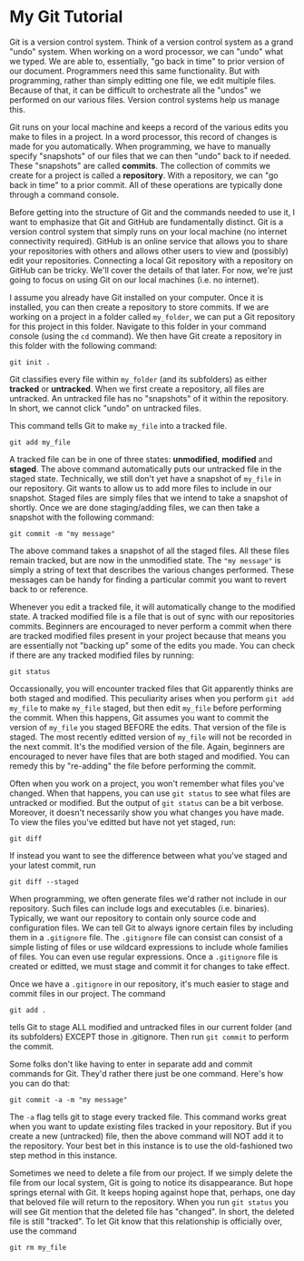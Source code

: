 # My Git Tutorial

Git is a version control system. Think of a version control system
as a grand "undo" system. 
When working on a word processor, we can "undo" what we typed. We are
able to, essentially, "go back in time" to prior version of our document.
Programmers need this same functionality. But with programming, rather
than simply editting one file, we edit multiple files. Because of that,
it can be difficult to orchestrate all the "undos" we performed on our
various files. Version control systems help us manage this.

Git runs on your local machine and keeps a record
of the various edits you make to files in a project. In a word
processor, this record of changes is made for you automatically. When
programming, we have to manually specify "snapshots" of our files that
we can then "undo" back to if needed. These "snapshots" are called 
**commits**. The collection of commits we create for a project is called
a **repository**. With a repository, we can "go back in time" to a prior commit. 
All of these operations are typically done through a
command console.

Before getting into the structure of Git and the commands needed to use
it, I want to emphasize that Git and GitHub are fundamentally distinct.
Git is a version control system that simply runs on your local machine
(no internet connectivity required).
GitHub is an online service that allows you to share your repositories
with others and allows other users to view and (possibly) edit your repositories. Connecting
a local Git repository with a repository on GitHub can be tricky. We'll
cover the details of that later. For now, we're just going to focus on
using Git on our local machines (i.e. no internet).

I assume you already have Git installed on your computer.
Once it is installed, you can then create a repository to store commits.
If we are working on a project in a folder called 
```my_folder```, we can put a Git repository for this project in this folder.
Navigate to this folder in your command console (using the ```cd``` command).
We then have Git create a repository in this folder with the
following command:
```
git init .
```

Git classifies every file within ```my_folder``` (and its subfolders)
as either **tracked** or **untracked**. When we first create a
repository, all files are untracked. An untracked file
has no "snapshots" of it within the repository. In short, we cannot
click "undo" on untracked files. 


This command tells Git to make ```my_file``` into a tracked file.
```
git add my_file
```
A tracked file can be in one of three states: **unmodified**, **modified**
and **staged**. The above command automatically puts our untracked
file in the staged state.
Technically, we still don't yet have a snapshot of ```my_file``` in our
repository. Git wants to allow us to add more files to include in our
snapshot. Staged files are simply files that we intend to take a snapshot
of shortly. Once we are done staging/adding files, we can then take
a snapshot with the following command:
```
git commit -m "my message"
```
The above command takes a snapshot of all the staged files. All these
files remain tracked, but are now in the unmodified state.
The ```"my message"``` is simply a string of text that describes
the various changes performed. These messages can be handy for finding
a particular commit you want to revert back to or reference.

Whenever you edit a tracked file, it will automatically change to the
modified state. A tracked modified file is a file that is out of
sync with our repositories commits. Beginners are encouraged to
never perform a commit when there are tracked modified files present
in your project because that means you are essentially not "backing up"
some of the edits you made. You can check if there are any tracked
modified files by running:
```
git status
```

Occassionally, you will encounter tracked files that Git apparently
thinks are both staged and modified. This peculiarity arises when
you perform ```git add my_file``` to make ```my_file``` staged, but
then edit ```my_file``` before performing the commit. When this happens,
Git assumes you want to commit the version of ```my_file``` you staged
BEFORE the edits. That version of the file is staged. The most recently
editted version of ```my_file``` will not be recorded in the next commit.
It's the modified version of the file. Again, beginners are encouraged
to never have files that are both staged and modified. You can remedy
this by "re-adding" the file before performing the commit.

Often when you work on a project, you won't remember what files
you've changed. When that happens, you can use ```git status``` to see
what files are untracked or modified. But the output of ```git status```
can be a bit verbose. Moreover, it doesn't necessarily show you what
changes you have made. To view the files you've editted but have not
yet staged, run:
```
git diff
```
If instead you want to see the difference between what you've staged
and your latest commit, run
```
git diff --staged
```

When programming, we often generate files we'd rather not include in our
repository. Such files can include logs and executables (i.e. binaries).
Typically, we want our repository to contain only source code and
configuration files. We can tell Git to always ignore certain files
by including them in a ```.gitignore``` file. The ```.gitignore```
 file can consist
can consist of a simple listing of files or use wildcard expressions to
include whole families of files. You can even use regular expressions.
Once a ```.gitignore``` file is created or editted, we must stage and
commit it for changes to take effect.

Once we have a ```.gitignore``` in our repository, it's much easier
to stage and commit files in our project. The command
```
git add .
```
tells Git to stage ALL modified and untracked files in our current folder
(and its subfolders) EXCEPT those in .gitignore.
Then run ```git commit``` to perform the commit.

Some folks don't like having to enter in separate add and commit commands
for Git. They'd rather there just be one command.
Here's how you can do that:
```
git commit -a -m "my message"
```
The ```-a``` flag tells git to stage every tracked file. This command
works great when you want to update existing files tracked in your 
repository. But if you create a new (untracked) file, then the above
command will NOT add it to the repository. Your best bet in this instance
is to use the old-fashioned two step method in this instance.

Sometimes we need to delete a file from our project. If we simply
delete the file from our local system, Git is going to notice its
disappearance.  But hope springs eternal with Git. It keeps hoping
against hope that, perhaps, one day that beloved file will return
to the repository. When you run ```git status``` you will see
Git mention that the deleted file has "changed". In short, the deleted
file is still "tracked". To let Git know that this relationship is
officially over, use the command
```
git rm my_file
```

